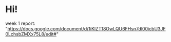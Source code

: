 # Hi!
week 1 report: "https://docs.google.com/document/d/1iKIZT18OwLQU6FHsn7dl00icbU3JF0LchsbZMXx75L8/edit#"
